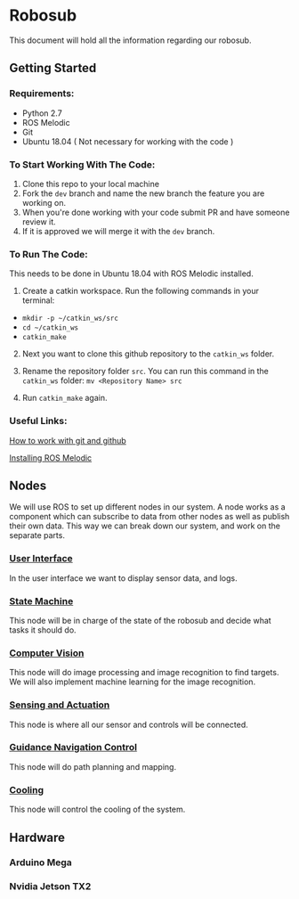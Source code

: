 # Robosub
This document will hold all the information regarding our robosub.

## Getting Started
### Requirements:
- Python 2.7
- ROS Melodic
- Git
- Ubuntu 18.04 ( Not necessary for working with the code )

### To Start Working With The Code:

1. Clone this repo to your local machine
2. Fork the `dev` branch and name the new branch the feature you are working on.
3. When you're done working with your code submit PR and have someone review it.
4. If it is approved we will merge it with the `dev` branch.

### To Run The Code:
This needs to be done in Ubuntu 18.04 with ROS Melodic installed.

1. Create a catkin workspace. Run the following commands in your terminal:
 - `mkdir -p ~/catkin_ws/src`
 - `cd ~/catkin_ws`
 - `catkin_make`

2. Next you want to clone this github repository to the `catkin_ws` folder.

3. Rename the repository folder `src`. You can run this command in the `catkin_ws` folder:  `mv <Repository Name> src`

4. Run `catkin_make` again.


### Useful Links:

[How to work with git and github](https://product.hubspot.com/blog/git-and-github-tutorial-for-beginners)

[Installing ROS Melodic](http://wiki.ros.org/melodic/Installation/Ubuntu)


## Nodes
We will use ROS to set up different nodes in our system. A node works as a component which can subscribe to data from other nodes as well as publish their own data. This way we can break down our system, and work on the separate parts.

### [User Interface](https://github.com/RoboSubCSULA/SeniorDesign21-22/tree/UpdatingStructure/user_interface)
In the user interface we want to display sensor data, and logs.

### [State Machine](https://github.com/RoboSubCSULA/SeniorDesign21-22/tree/UpdatingStructure/state_machine)
This node will be in charge of the state of the robosub and decide what tasks it should do.


### [Computer Vision](https://github.com/RoboSubCSULA/SeniorDesign21-22/tree/UpdatingStructure/computer_vision)
This node will do image processing and image recognition to find targets. We will also implement machine learning for the image recognition.

### [Sensing and Actuation](https://github.com/RoboSubCSULA/SeniorDesign21-22/tree/UpdatingStructure/sensing_and_actuation)
This node is where all our sensor and controls will be connected.

### [Guidance Navigation Control](https://github.com/RoboSubCSULA/SeniorDesign21-22/tree/UpdatingStructure/guidance_navigation_control)
This node will do path planning and mapping.


### [Cooling](https://github.com/RoboSubCSULA/SeniorDesign21-22/tree/UpdatingStructure/cooling)
This node will control the cooling of the system.

## Hardware

### Arduino Mega

### Nvidia Jetson TX2

